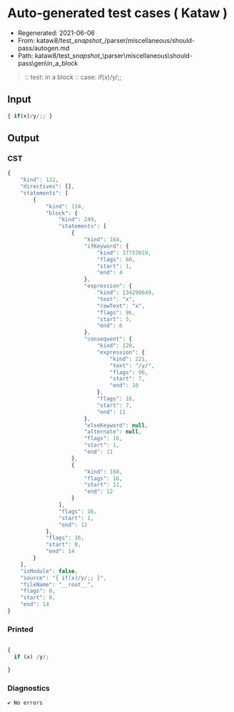 # Auto-generated test cases ( Kataw )
- Regenerated: 2021-06-06
- From: kataw8/test\__snapshot__/parser/miscellaneous/should-pass/autogen.md
- Path: kataw8/test\__snapshot__\parser\miscellaneous\should-pass\gen\in_a_block
> :: test: in a block
> :: case: if(x)/y/;;
## Input

`````js
{ if(x)/y/;; }
`````
## Output

### CST

```javascript
{
    "kind": 122,
    "directives": [],
    "statements": [
        {
            "kind": 124,
            "block": {
                "kind": 249,
                "statements": [
                    {
                        "kind": 164,
                        "ifKeyword": {
                            "kind": 37757019,
                            "flags": 80,
                            "start": 1,
                            "end": 4
                        },
                        "expression": {
                            "kind": 134299649,
                            "text": "x",
                            "rawText": "x",
                            "flags": 96,
                            "start": 5,
                            "end": 6
                        },
                        "consequent": {
                            "kind": 120,
                            "expression": {
                                "kind": 221,
                                "text": "/y/",
                                "flags": 96,
                                "start": 7,
                                "end": 10
                            },
                            "flags": 16,
                            "start": 7,
                            "end": 11
                        },
                        "elseKeyword": null,
                        "alternate": null,
                        "flags": 16,
                        "start": 1,
                        "end": 11
                    },
                    {
                        "kind": 168,
                        "flags": 16,
                        "start": 11,
                        "end": 12
                    }
                ],
                "flags": 16,
                "start": 1,
                "end": 12
            },
            "flags": 16,
            "start": 0,
            "end": 14
        }
    ],
    "isModule": false,
    "source": "{ if(x)/y/;; }",
    "fileName": "__root__",
    "flags": 0,
    "start": 0,
    "end": 14
}
```

### Printed

```javascript

{
  if (x) /y/;

}
```

### Diagnostics

```javascript
✔ No errors
```

